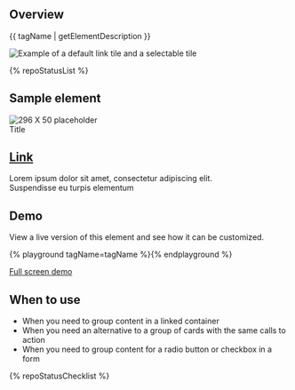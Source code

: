 ## Overview

{{ tagName | getElementDescription }}

<uxdot-example width-adjustment="752px">
  <img src="{{ './tile-sample.png' | url }}" alt="Example of a default link tile and a selectable tile">
</uxdot-example>


{% repoStatusList %}

## Sample element

<rh-tile>
  <img slot="image" src="https://fakeimg.pl/296x50" alt="296 X 50 placeholder">
  <div slot="title">Title</div>
  <h2 slot="headline"><a href="#top">Link</a></h2>
  Lorem ipsum dolor sit amet, consectetur adipiscing elit.
  <div slot="footer">Suspendisse eu turpis elementum</div>
</rh-tile>

## Demo

View a live version of this element and see how it can be customized.

{% playground tagName=tagName %}{% endplayground %}

<rh-cta><a href="{{ './demo/' | url }}">Full screen demo</a></rh-cta>


## When to use

- When you need to group content in a linked container
- When you need an alternative to a group of cards with the same calls to action
- When you need to group content for a radio button or checkbox in a form

{% repoStatusChecklist %}

